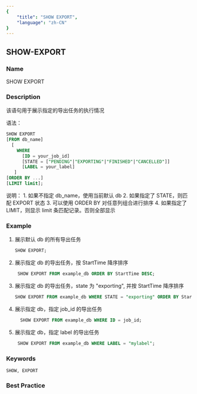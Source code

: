 ```yaml
---
{
    "title": "SHOW EXPORT",
    "language": "zh-CN"
}
---
```


<!--
Licensed to the Apache Software Foundation (ASF) under one
or more contributor license agreements.  See the NOTICE file
distributed with this work for additional information
regarding copyright ownership.  The ASF licenses this file
to you under the Apache License, Version 2.0 (the
"License"); you may not use this file except in compliance
with the License.  You may obtain a copy of the License at

  http://www.apache.org/licenses/LICENSE-2.0

Unless required by applicable law or agreed to in writing,
software distributed under the License is distributed on an
"AS IS" BASIS, WITHOUT WARRANTIES OR CONDITIONS OF ANY
KIND, either express or implied.  See the License for the
specific language governing permissions and limitations
under the License.
-->

## SHOW-EXPORT

### Name

SHOW EXPORT

### Description

该语句用于展示指定的导出任务的执行情况

语法：

```sql
SHOW EXPORT
[FROM db_name]
  [
    WHERE
      [ID = your_job_id]
      [STATE = ["PENDING"|"EXPORTING"|"FINISHED"|"CANCELLED"]]
      [LABEL = your_label]
   ]
[ORDER BY ...]
[LIMIT limit];
```
说明：
      1. 如果不指定 db_name，使用当前默认 db
      2. 如果指定了 STATE，则匹配 EXPORT 状态
      3. 可以使用 ORDER BY 对任意列组合进行排序
      4. 如果指定了 LIMIT，则显示 limit 条匹配记录。否则全部显示

### Example

1. 展示默认 db 的所有导出任务
   
    ```sql
    SHOW EXPORT;
    ```
    
2. 展示指定 db 的导出任务，按 StartTime 降序排序
   
    ```sql
     SHOW EXPORT FROM example_db ORDER BY StartTime DESC;
    ```
    
3. 展示指定 db 的导出任务，state 为 "exporting", 并按 StartTime 降序排序
   
    ```sql
    SHOW EXPORT FROM example_db WHERE STATE = "exporting" ORDER BY StartTime DESC;
    ```
    
4. 展示指定 db，指定 job_id 的导出任务
   
    ```sql
      SHOW EXPORT FROM example_db WHERE ID = job_id;
    ```
    
5. 展示指定 db，指定 label 的导出任务
   
    ```sql
     SHOW EXPORT FROM example_db WHERE LABEL = "mylabel";
    ```

### Keywords

    SHOW, EXPORT

### Best Practice


